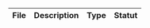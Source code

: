 
<!-- START-ABILITY-TABLE -->

| File | Description | Type | Statut |
| ---- | ----------- | ---- | ------ |

<!-- END-ABILITY-TABLE -->